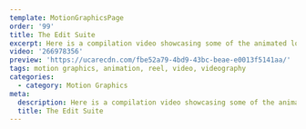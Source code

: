 ```yaml
---
template: MotionGraphicsPage
order: '99'
title: The Edit Suite
excerpt: Here is a compilation video showcasing some of the animated logos we have created for our AMAZING clients!
video: '266978356'
preview: 'https://ucarecdn.com/fbe52a79-4bd9-43bc-beae-e0013f5141aa/'
tags: motion graphics, animation, reel, video, videography
categories:
  - category: Motion Graphics
meta:
  description: Here is a compilation video showcasing some of the animated logos we have created for our AMAZING clients!
  title: The Edit Suite
---
```

